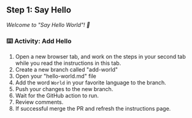 <!--
  <<< Author notes: Step 1 >>>
  Choose 3-5 steps for your course.
  The first step is always the hardest, so pick something easy!
  Link to docs.github.com for further explanations.
  Encourage users to open new tabs for steps!
  TBD-step-1-notes.
-->

## Step 1: Say Hello

_Welcome to "Say Hello World"! :wave:_

### :keyboard: Activity: Add Hello

1. Open a new browser tab, and work on the steps in your second tab while you read the instructions in this tab.
2. Create a new branch called "add-world"
3. Open your "hello-world.md" file
3. Add the word `World` in your favorite language to the branch.
4. Push your changes to the new branch.
5. Wait for the GitHub action to run.
6. Review comments.
6. If successful merge the PR and refresh the instructions page.
